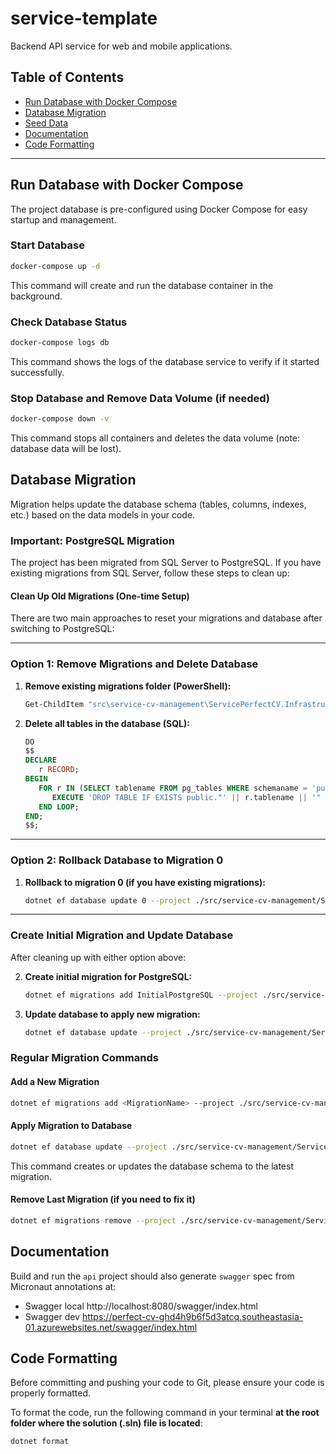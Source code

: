 # service-template

Backend API service for web and mobile applications.

## Table of Contents

- [Run Database with Docker Compose](#run-database-with-docker-compose)
- [Database Migration](#database-migration)
- [Seed Data](#seed-data)
- [Documentation](#documentation)
- [Code Formatting](#code-formatting)

---

## Run Database with Docker Compose

The project database is pre-configured using Docker Compose for easy startup and management.

### Start Database

```bash
docker-compose up -d
```

This command will create and run the database container in the background.

### Check Database Status

```bash
docker-compose logs db
```

This command shows the logs of the database service to verify if it started successfully.

### Stop Database and Remove Data Volume (if needed)

```bash
docker-compose down -v
```

This command stops all containers and deletes the data volume (note: database data will be lost).

## Database Migration

Migration helps update the database schema (tables, columns, indexes, etc.) based on the data models in your code.

### Important: PostgreSQL Migration

The project has been migrated from SQL Server to PostgreSQL. If you have existing migrations from SQL Server, follow these steps to clean up:

#### Clean Up Old Migrations (One-time Setup)

There are two main approaches to reset your migrations and database after switching to PostgreSQL:

---

### Option 1: Remove Migrations and Delete Database

1. **Remove existing migrations folder (PowerShell):**
   ```bash
   Get-ChildItem "src\service-cv-management\ServicePerfectCV.Infrastructure\Migrations" -File | Remove-Item -Force
   ```

2. **Delete all tables in the database (SQL):**
   ```sql
   DO
   $$
   DECLARE
      r RECORD;
   BEGIN
      FOR r IN (SELECT tablename FROM pg_tables WHERE schemaname = 'public') LOOP
         EXECUTE 'DROP TABLE IF EXISTS public."' || r.tablename || '" CASCADE';
      END LOOP;
   END;
   $$;
   ```

---

### Option 2: Rollback Database to Migration 0

1. **Rollback to migration 0 (if you have existing migrations):**
   ```bash
   dotnet ef database update 0 --project ./src/service-cv-management/ServicePerfectCV.Infrastructure --startup-project ./src/service-cv-management/ServicePerfectCV.WebApi
   ```

---

### Create Initial Migration and Update Database

After cleaning up with either option above:

2. **Create initial migration for PostgreSQL:**
   ```bash
   dotnet ef migrations add InitialPostgreSQL --project ./src/service-cv-management/ServicePerfectCV.Infrastructure --startup-project ./src/service-cv-management/ServicePerfectCV.WebApi
   ```

3. **Update database to apply new migration:**
   ```bash
   dotnet ef database update --project ./src/service-cv-management/ServicePerfectCV.Infrastructure --startup-project ./src/service-cv-management/ServicePerfectCV.WebApi
   ```

### Regular Migration Commands

#### Add a New Migration

```bash
dotnet ef migrations add <MigrationName> --project ./src/service-cv-management/ServicePerfectCV.Infrastructure --startup-project ./src/service-cv-management/ServicePerfectCV.WebApi
```

#### Apply Migration to Database

```bash
dotnet ef database update --project ./src/service-cv-management/ServicePerfectCV.Infrastructure --startup-project ./src/service-cv-management/ServicePerfectCV.WebApi
```

This command creates or updates the database schema to the latest migration.

#### Remove Last Migration (if you need to fix it)

```bash
dotnet ef migrations remove --project ./src/service-cv-management/ServicePerfectCV.Infrastructure --startup-project ./src/service-cv-management/ServicePerfectCV.WebApi
```

## Documentation

Build and run the `api` project should also generate `swagger` spec from Micronaut annotations at:

- Swagger local http://localhost:8080/swagger/index.html
- Swagger dev https://perfect-cv-ghd4h9b6f5d3atcq.southeastasia-01.azurewebsites.net/swagger/index.html

## Code Formatting

Before committing and pushing your code to Git, please ensure your code is properly formatted.

To format the code, run the following command in your terminal **at the root folder where the solution (.sln) file is located**:

```bash
dotnet format
```
